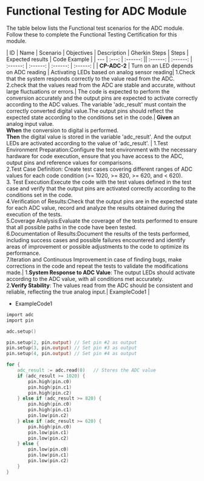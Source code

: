 # Functional Testing for ADC Module

The table below lists the Functional test scenarios for the ADC module. Follow these to complete the Functional Testing Certification for this module.

| ID  | Name  | Scenario | Objectives | Description | Gherkin Steps | Steps | Expected results | Code Example |
| --- | :---: | :------: || :------:   																																										     | :------: 				   																																													       																										| :------:      																																																                         | :------: 																																																																																																																																																																																																																																																																																																																		| :------: 	   																																																													  | :------:     |
| **CP-ADC-2**  | Turn on an LED depends on ADC reading | Activating LEDs based on analog sensor reading| 1.Check that the system responds correctly to the value read from the ADC. <br>2.check that the values read from the ADC are stable and accurate, without large fluctuations or errors.| The code is expected to perform the conversion accurately and the output pins are expected to activate correctly according to the ADC values. The variable 'adc_result' must contain the correctly converted digital value.The output pins should reflect the expected state according to the conditions set in the code.| **Given** an analog input value. <br>**When** the conversion to digital is performed. <br>**Then** the digital value is stored in the variable 'adc_result'. And the output LEDs are activated according to the value of 'adc_result'. | 1.Test Environment Preparation:Configure the test environment with the necessary hardware for code execution, ensure that you have access to the ADC, output pins and reference values for comparisons. <br>2.Test Case Definition: Create test cases covering different ranges of ADC values for each code condition (>= 1020, >= 820, >= 620, and < 620). <br>3. Test Execution:Execute the code with the test values defined in the test case and verify that the output pins are activated correctly according to the conditions set in the code. <br>4.Verification of Results:Check that the output pins are in the expected state for each ADC value, record and analyze the results obtained during the execution of the tests. <br>5.Coverage Analysis:Evaluate the coverage of the tests performed to ensure that all possible paths in the code have been tested. <br>6.Documentation of Results:Document the results of the tests performed, including success cases and possible failures encountered and identify areas of improvement or possible adjustments to the code to optimize its performance. <br>7.Iteration and Continuous Improvement:in case of finding bugs, make corrections in the code and repeat the tests to validate the modifications made.| 1.**System Response to ADC Value**: The output LEDs should activate according to the ADC value, with all conditions met accurately.<br>2.**Verify Stability**: The values read from the ADC should be consistent and reliable, reflecting the true analog input.| ExampleCode1 |
  
-   ExampleCode1

```v
import adc
import pin

adc.setup()

pin.setup(2, pin.output) // Set pin #2 as output
pin.setup(3, pin.output) // Set pin #3 as output
pin.setup(4, pin.output) // Set pin #4 as output

for {
	adc_result := adc.read(0) 	// Stores the ADC value
	if (adc_result >= 1020) {
		pin.high(pin.c0)
		pin.high(pin.c1)
		pin.high(pin.c2)
	} else if (adc_result >= 820) {
		pin.high(pin.c0)
		pin.high(pin.c1)
		pin.low(pin.c2)
	} else if (adc_result >= 620) {
		pin.high(pin.c0)
		pin.low(pin.c1)
		pin.low(pin.c2)
	} else {
		pin.low(pin.c0)
		pin.low(pin.c1)
		pin.low(pin.c2)
	}
}
```